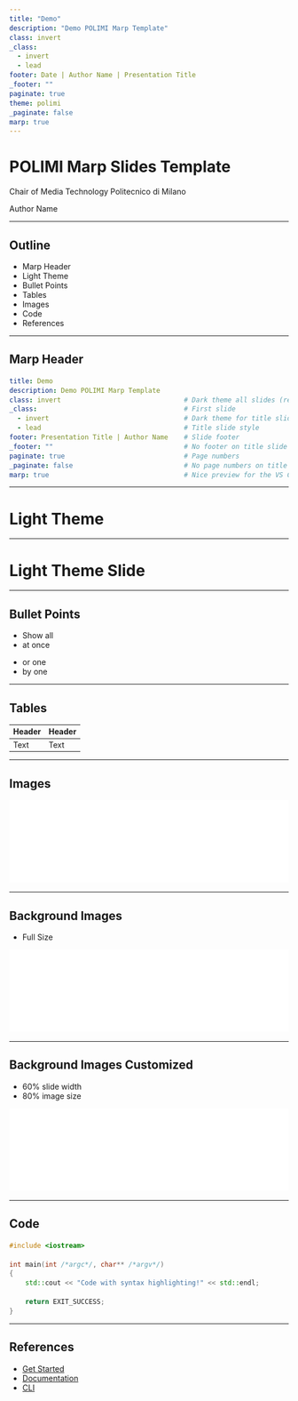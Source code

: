 ```yaml
---
title: "Demo"
description: "Demo POLIMI Marp Template"
class: invert
_class:
  - invert
  - lead
footer: Date | Author Name | Presentation Title
_footer: ""
paginate: true
theme: polimi
_paginate: false
marp: true
---
```


# POLIMI Marp Slides Template

Chair of Media Technology
Politecnico di Milano

Author Name

---

## Outline

- Marp Header
- Light Theme
- Bullet Points
- Tables
- Images
- Code
- References

---

## Marp Header

```yml
title: Demo
description: Demo POLIMI Marp Template
class: invert                               # Dark theme all slides (remove to use light theme)
_class:                                     # First slide
  - invert                                  # Dark theme for title slide
  - lead                                    # Title slide style
footer: Presentation Title | Author Name    # Slide footer
_footer: ""                                 # No footer on title slide
paginate: true                              # Page numbers
_paginate: false                            # No page numbers on title slide
marp: true                                  # Nice preview for the VS Code extension
```

---

<!-- _class: lead -->
<!-- _footer: "" -->
<!-- _paginate: "" -->

# Light Theme

---

<!-- _class: -->

# Light Theme Slide

---

## Bullet Points

- Show all
- at once
* or one
* by one

---

## Tables

| Header | Header |
| ------ | ------ |
| Text   | Text   |

---

## Images

![](./images/POLIMI_logo_white.svg)

---

## Background Images

- Full Size

![bg right](./images/POLIMI_logo_white.svg)

---

## Background Images Customized

- 60% slide width
- 80% image size

![bg right:60% 80%](./images/POLIMI_logo_white.svg)

---

## Code

```cpp
#include <iostream>

int main(int /*argc*/, char** /*argv*/)
{
    std::cout << "Code with syntax highlighting!" << std::endl;

    return EXIT_SUCCESS;
}

```

---

## References

- [Get Started](https://github.com/marp-team/marp)
- [Documentation](https://marpit.marp.app/)
- [CLI](https://github.com/marp-team/marp-cli)
